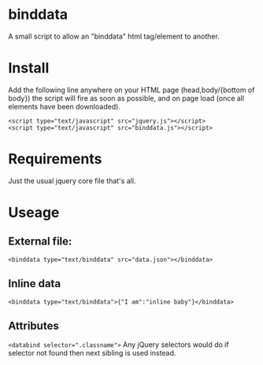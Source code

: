 binddata
========

A small script to allow an "binddata" html tag/element to another.

# Install

Add the following line anywhere on your HTML page (head,body/{bottom of body})
the script will fire as soon as possible, and on page load (once all elements have been downloaded).

    <script type="text/javascript" src="jquery.js"></script>
    <script type="text/javascript" src="binddata.js"></script>
# Requirements

Just the usual jquery core file that's all.

# Useage

## External file: 

    <binddata type="text/binddata" src="data.json"></binddata>
  
## Inline data 

    <binddata type="text/binddata">{"I am":"inline baby"}</binddata>

## Attributes

`<databind selector=".classname">` Any jQuery selectors would do if selector not found then next sibling is used instead.

